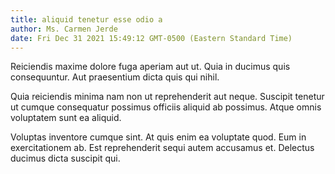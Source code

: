 ```yaml
---
title: aliquid tenetur esse odio a
author: Ms. Carmen Jerde
date: Fri Dec 31 2021 15:49:12 GMT-0500 (Eastern Standard Time)
---
```

Reiciendis maxime dolore fuga aperiam aut ut. Quia in ducimus quis consequuntur. Aut praesentium dicta quis qui nihil.

 Quia reiciendis minima nam non ut reprehenderit aut neque. Suscipit tenetur ut cumque consequatur possimus officiis aliquid ab possimus. Atque omnis voluptatem sunt ea aliquid.

 Voluptas inventore cumque sint. At quis enim ea voluptate quod. Eum in exercitationem ab. Est reprehenderit sequi autem accusamus et. Delectus ducimus dicta suscipit qui.